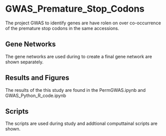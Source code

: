 # GWAS_Premature_Stop_Codons
The project GWAS to identify genes are have rolen on over co-occurrence of the premature stop codons in the same accessions.
## Gene Networks 
The gene networks are used during to create a final gene network are shown separately.
## Results and Figures
The results of the this study are found in the PermGWAS.ipynb and GWAS_Python_R_code.ipynb
## Scripts 
The scripts are used during study and addtional computtainal scripts are shown. 

